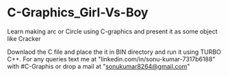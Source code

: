 # C-Graphics_Girl-Vs-Boy
Learn making arc or Circle using C-graphics and present it as some object like Cracker

Downlaod the C file and place the it in BIN directory and run it using TURBO C++. For any queries text me at "linkedin.com/in/sonu-kumar-7317b6188" with #C-Graphis or drop a mail at "sonukumar8264@gmail.com"
